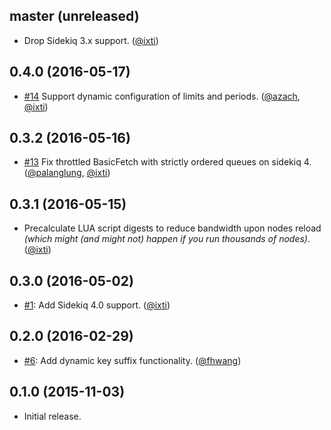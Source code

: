 ## master (unreleased)

* Drop Sidekiq 3.x support.
  ([@ixti])


## 0.4.0 (2016-05-17)

* [#14](https://github.com/sensortower/sidekiq-throttled/pull/14)
  Support dynamic configuration of limits and periods.
  ([@azach], [@ixti])


## 0.3.2 (2016-05-16)

* [#13](https://github.com/sensortower/sidekiq-throttled/issues/13)
  Fix throttled BasicFetch with strictly ordered queues on sidekiq 4.
  ([@palanglung], [@ixti])


## 0.3.1 (2016-05-15)

* Precalculate LUA script digests to reduce bandwidth upon nodes reload
  _(which might (and might not) happen if you run thousands of nodes)_.
  ([@ixti])


## 0.3.0 (2016-05-02)

* [#1](https://github.com/sensortower/sidekiq-throttled/issues/1):
  Add Sidekiq 4.0 support.
  ([@ixti])


## 0.2.0 (2016-02-29)

* [#6](https://github.com/sensortower/sidekiq-throttled/pull/6):
  Add dynamic key suffix functionality.
  ([@fhwang])


## 0.1.0 (2015-11-03)

* Initial release.


[@ixti]: https://github.com/ixti
[@fhwang]: https://github.com/fhwang
[@palanglung]: https://github.com/palanglung
[@azach]: https://github.com/azach
